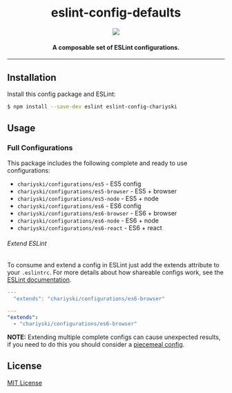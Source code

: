 <h1 align="center">eslint-config-defaults</h1>

<p align="center">
  <a href="https://nodei.co/npm/eslint-config-chariyski/">
    <img src="https://nodei.co/npm/eslint-config-chariyski.png?compact=true">
  </a>
</p>

<h4 align="center">
  A composable set of ESLint configurations.
</h4>

***

## Installation

Install this config package and ESLint:

```bash
$ npm install --save-dev eslint eslint-config-chariyski
```

## Usage

### Full Configurations

This package includes the following complete and ready to use configurations:

- `chariyski/configurations/es5` - ES5 config
- `chariyski/configurations/es5-browser` - ES5 + browser
- `chariyski/configurations/es5-node` - ES5 + node
- `chariyski/configurations/es6` - ES6 config
- `chariyski/configurations/es6-browser` - ES6 + browser
- `chariyski/configurations/es6-node` - ES6 + node
- `chariyski/configurations/es6-react` - ES6 + react

###### Extend ESLint

To consume and extend a config in ESLint just add the extends attribute to your `.eslintrc`. For
more details about how shareable configs work, see the
[ESLint documentation](http://eslint.org/docs/developer-guide/shareable-configs).

```js
---
  "extends": "chariyski/configurations/es6-browser"
```

```yaml
---
"extends":
  - "chariyski/configurations/es6-browser"
```

**NOTE:** Extending multiple complete configs can cause unexpected results, if you need to do this you should consider a [piecemeal config](http://eslint.org/docs/user-guide/configuring.html#extending-configuration-files).

## License

[MIT License](http://opensource.org/licenses/MIT)
